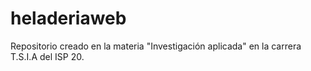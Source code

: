 # heladeriaweb
Repositorio creado en la materia "Investigación aplicada" en la carrera T.S.I.A del ISP 20.
